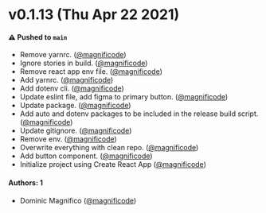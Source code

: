 # v0.1.13 (Thu Apr 22 2021)

#### ⚠️ Pushed to `main`

- Remove yarnrc. ([@magnificode](https://github.com/magnificode))
- Ignore stories in build. ([@magnificode](https://github.com/magnificode))
- Remove react app env file. ([@magnificode](https://github.com/magnificode))
- Add yarnrc. ([@magnificode](https://github.com/magnificode))
- Add dotenv cli. ([@magnificode](https://github.com/magnificode))
- Update eslint file, add figma to primary button. ([@magnificode](https://github.com/magnificode))
- Update package. ([@magnificode](https://github.com/magnificode))
- Add auto and dotenv packages to be included in the release build script. ([@magnificode](https://github.com/magnificode))
- Update gitignore. ([@magnificode](https://github.com/magnificode))
- Remove env. ([@magnificode](https://github.com/magnificode))
- Overwrite everything with clean repo. ([@magnificode](https://github.com/magnificode))
- Add button component. ([@magnificode](https://github.com/magnificode))
- Initialize project using Create React App ([@magnificode](https://github.com/magnificode))

#### Authors: 1

- Dominic Magnifico ([@magnificode](https://github.com/magnificode))
